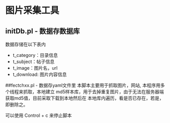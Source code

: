 
# 图片采集工具
## initDb.pl - 数据存数据库
 数据存储在以下表内
 - t_category：目录信息
 - t_subject：帖子信息
 - t_image：图片名，url
 - t_download: 图片内容信息

##fectchxx.pl - 数据存yaml文件里
本脚本主要用于抓取图片，网站, 本程序用多个线程来抓取，本地建立
md5样本库，用于去掉重复图片，由于无法在服务器端获取md5值，目前采取下载到本地然后在
本地库内遍历，看是否已存在，若是，即删除之。

可以使用 Control + c 来停止脚本